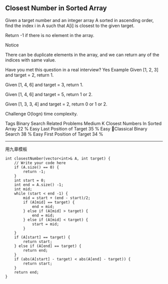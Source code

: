## Closest Number in Sorted Array  ##

Given a target number and an integer array A sorted in ascending order, find the index i in A such that A[i] is closest to the given target.

Return -1 if there is no element in the array.

 Notice

There can be duplicate elements in the array, and we can return any of the indices with same value.

Have you met this question in a real interview? Yes
Example
Given [1, 2, 3] and target = 2, return 1.

Given [1, 4, 6] and target = 3, return 1.

Given [1, 4, 6] and target = 5, return 1 or 2.

Given [1, 3, 3, 4] and target = 2, return 0 or 1 or 2.

Challenge 
O(logn) time complexity.

Tags 
Binary Search
Related Problems 
Medium K Closest Numbers In Sorted Array 22 %
Easy Last Position of Target 35 %
Easy Classical Binary Search 38 %
Easy First Position of Target 34 %

----------
用九章模板

	int closestNumber(vector<int>& A, int target) {
	    // Write your code here
	    if (A.size() == 0) {
	        return -1;
	    }
	    int start = 0;
	    int end = A.size() -1;
	    int mid;
	    while (start < end -1) {
	        mid = start + (end - start)/2;
	        if (A[mid] == target) {
	            end = mid;
	        } else if (A[mid] > target) {
	            end = mid;
	        } else if (A[mid] < target) {
	            start = mid;
	        }
	    }
	    if (A[start] == target) {
	        return start;
	    } else if (A[end] == target) {
	        return end;
	    }
	    if (abs(A[start] - target) < abs(A[end] - target)) {
	        return start;
	    }
	    return end;
	}